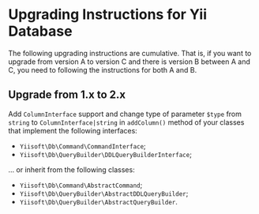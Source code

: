 # Upgrading Instructions for Yii Database

The following upgrading instructions are cumulative. That is, if you want to upgrade from version A to version C and there is version B between A and C, you need to following the instructions for both A and B.

## Upgrade from 1.x to 2.x

Add `ColumnInterface` support and change type of parameter `$type` from `string` to `ColumnInterface|string` in `addColumn()` method of your classes that implement the following interfaces:

- `Yiisoft\Db\Command\CommandInterface`;
- `Yiisoft\Db\QueryBuilder\DDLQueryBuilderInterface`;

… or inherit from the following classes:

- `Yiisoft\Db\Command\AbstractCommand`;
- `Yiisoft\Db\QueryBuilder\AbstractDDLQueryBuilder`;
- `Yiisoft\Db\QueryBuilder\AbstractQueryBuilder`.
